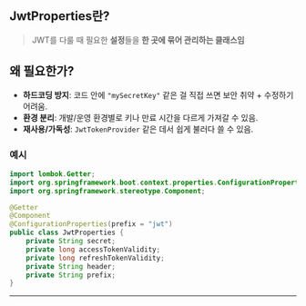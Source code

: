 ## JwtProperties란?

> JWT를 다룰 때 필요한 **설정**들을 **한 곳에 묶어 관리하는 클래스임**

## 왜 필요한가?

- **하드코딩 방지**: 코드 안에 `"mySecretKey"` 같은 걸 직접 쓰면 보안 취약 + 수정하기 어려움.
- **환경 분리**: 개발/운영 환경별로 키나 만료 시간을 다르게 가져갈 수 있음.
- **재사용/가독성**: `JwtTokenProvider` 같은 데서 쉽게 불러다 쓸 수 있음.

### 예시

```java
import lombok.Getter;
import org.springframework.boot.context.properties.ConfigurationProperties;
import org.springframework.stereotype.Component;

@Getter
@Component
@ConfigurationProperties(prefix = "jwt")
public class JwtProperties {
    private String secret;
    private long accessTokenValidity;
    private long refreshTokenValidity;
    private String header;
    private String prefix;
}
```

---